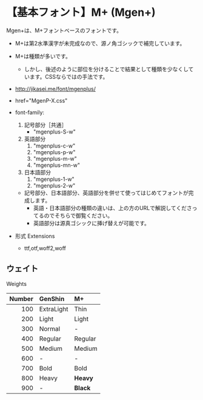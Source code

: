 # 【基本フォント】M+ (Mgen+)

Mgen+は、M+フォントベースのフォントです。

- M+は第2水準漢字が未完成なので、源ノ角ゴシックで補完しています。
- M+は種類が多いです。
  - しかし、後述のように部位を分けることで結果として種類を少なくしています。CSSならではの手法です。



- http://jikasei.me/font/mgenplus/
- href="MgenP-X.css"
- font-family:
  1. 記号部分［共通］
      -  "mgenplus-S-w"
  2. 英語部分
      1. "mgenplus-c-w"
      2. "mgenplus-p-w"
      3. "mgenplus-m-w"
      3. "mgenplus-mn-w"
  3. 日本語部分
      1. "mgenplus-1-w"
      2. "mgenplus-2-w"
  - 記号部分、日本語部分、英語部分を併せて使ってはじめてフォントが完成します。
    - 英語・日本語部分の種類の違いは、上の方のURLで解説してくださってるのでそちらで御覧ください。
    - 英語部分は源真ゴシックに挿げ替えが可能です。
- 形式 Extensions
  - ttf,otf,woff2,woff

## ウェイト

Weights

|Number|GenShin    |M+       |
|-----:|:----------|:--------|
|100   |ExtraLight |Thin     |
|200   |Light      |Light    |
|300   |Normal     |-        |
|400   |Regular    |Regular  |
|500   |Medium     |Medium   |
|600   |-          |-        |
|700   |Bold       |Bold     |
|800   |Heavy      |**Heavy**|
|900   |-          |**Black**|